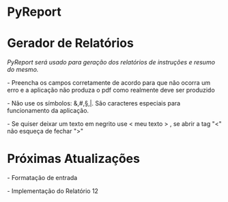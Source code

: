 # PyReport

<h1>Gerador de Relatórios</h1>

<p><i>PyReport será usado para geração dos relatórios de instruções e resumo do mesmo.</i></p>

<p>- Preencha os campos corretamente de acordo para que não ocorra um erro e a aplicação não produza o pdf como realmente deve ser produzido</p>
<p>- Não use os símbolos: &,#,§,|. São caracteres especiais para funcionamento da aplicação.</p>
<p>- Se quiser deixar um texto em negrito use < meu texto > , se abrir a tag "<" não esqueça de fechar ">"

<h1>Próximas Atualizações</h1>

<p>- Formatação de entrada</p>
<p>- Implementação do Relatório 12</p>
